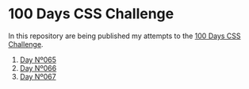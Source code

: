 # 100 Days CSS Challenge

In this repository are being published my attempts to the [100 Days CSS Challenge](https://100dayscss.com).

1. [Day Nº065](https://rodrigodagostino.github.io/100-days-css-challenge/day-065)
2. [Day Nº066](https://rodrigodagostino.github.io/100-days-css-challenge/day-066)
2. [Day Nº067](https://rodrigodagostino.github.io/100-days-css-challenge/day-067)